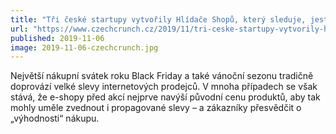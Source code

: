 ```yaml
---
title: "Tři české startupy vytvořily Hlídače Shopů, který sleduje, jestli 13 největších e-shopů uměle nenavyšuje slevy"
url: "https://www.czechcrunch.cz/2019/11/tri-ceske-startupy-vytvorily-hlidace-shopu-ktery-sleduje-jestli-13-nejvetsich-e-shopu-umele-nenavysuje-slevy/"
published: 2019-11-06
image: 2019-11-06-czechcrunch.jpg
---
```


Největší nákupní svátek roku Black Friday a také vánoční sezonu tradičně doprovází velké slevy internetových prodejců. V&nbsp;mnoha případech se však stává, že e-shopy před akcí nejprve navýší původní cenu produktů, aby tak mohly uměle zvednout i&nbsp;propagované slevy&nbsp;– a zákazníky přesvědčit o „výhodnosti“ nákupu.